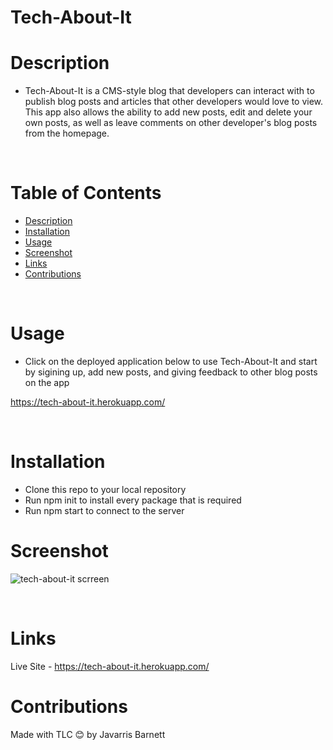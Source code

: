 # Tech-About-It

# Description

- Tech-About-It is a CMS-style blog that developers can interact with to publish blog posts and articles that other developers would love to view. This app also allows the ability to add new posts, edit and delete your own posts, as well as leave comments on other developer's blog posts from the homepage.
 <br />



# Table of Contents

  - [Description](#description)
  - [Installation](#installation)
  - [Usage](#usage)
  - [Screenshot](#screenshot)
  - [Links](#links)
  - [Contributions](#contributions)
  <br />

# Usage
- Click on the deployed application below to use Tech-About-It and start by sigining up, add new posts, and giving feedback to other blog posts on the app

https://tech-about-it.herokuapp.com/

<br />

 
# Installation

- Clone this repo to your local repository
-  Run npm init to install every package that is required
-  Run npm start to connect to the server 

# Screenshot 

![tech-about-it scrreen](https://user-images.githubusercontent.com/89273544/152429689-a515e09d-8b4e-4740-9767-6cad7e4b5907.png)

<br />


# Links



Live Site - https://tech-about-it.herokuapp.com/
<br />

# Contributions

Made with TLC 😊 by Javarris Barnett




